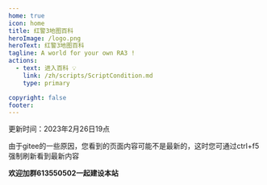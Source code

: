 ```yaml
---
home: true
icon: home
title: 红警3地图百科
heroImage: /logo.png
heroText: 红警3地图百科
tagline: A world for your own RA3 !
actions:
  - text: 进入百科 💡
    link: /zh/scripts/ScriptCondition.md
    type: primary

copyright: false
footer: 
---
```


更新时间：2023年2月26日19点

由于gitee的一些原因，您看到的页面内容可能不是最新的，这时您可通过ctrl+f5强制刷新看到最新内容

**欢迎加群613550502一起建设本站**